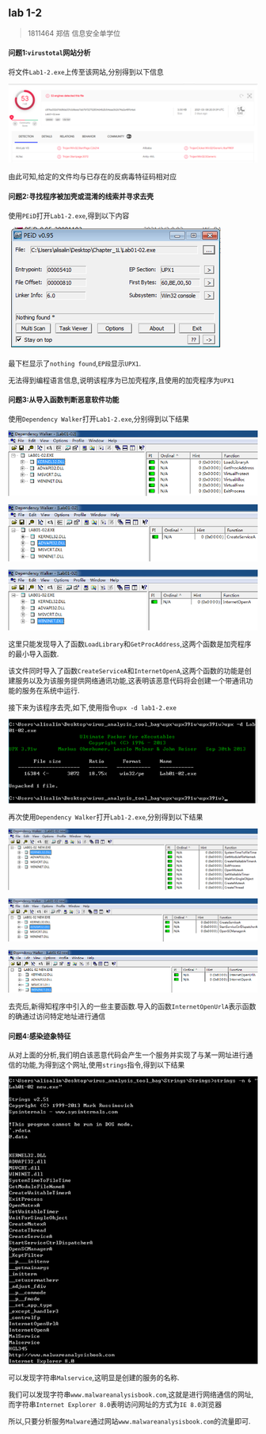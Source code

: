 ## lab 1-2

> 1811464 郑佶 信息安全单学位

#### 问题1:`virustotal`网站分析

将文件`Lab1-2.exe`上传至该网站,分别得到以下信息

![image-1](../IMG/LAB1-2-1.png)

由此可知,给定的文件均与已存在的反病毒特征码相对应



#### 问题2:寻找程序被加壳或混淆的线索并寻求去壳

使用`PEiD`打开`Lab1-2.exe`,得到以下内容

![image-2](../IMG/LAB1-2-2.png)

最下栏显示了`nothing found`,`EP段`显示`UPX1`.

无法得到编程语言信息,说明该程序为已加壳程序,且使用的加壳程序为`UPX1`



#### 问题3:从导入函数判断恶意软件功能

使用`Dependency Walker`打开`Lab1-2.exe`,分别得到以下结果

![image-3](../IMG/LAB1-2-3.png)

![image-4](../IMG/LAB1-2-4.png)

![image-5](../IMG/LAB1-2-5.png)

这里只能发现导入了函数`LoadLibrary`和`GetProcAddress`,这两个函数是加壳程序的最小导入函数.

该文件同时导入了函数`CreateServiceA`和`InternetOpenA`,这两个函数的功能是创建服务以及为该服务提供网络通讯功能,这表明该恶意代码将会创建一个带通讯功能的服务在系统中运行.

接下来为该程序去壳,如下,使用指令`upx -d lab1-2.exe`

![image-6](../IMG/LAB1-2-6.png)

再次使用`Dependency Walker`打开`Lab1-2.exe`,分别得到以下结果

![image-7](../IMG/LAB1-2-7.png)

![image-8](../IMG/LAB1-2-8.png)

![image-9](../IMG/LAB1-2-9.png)

去壳后,新得知程序中引入的一些主要函数.导入的函数`InternetOpenUrlA`表示函数的确通过访问特定地址进行通信



#### 问题4:感染迹象特征

从对上面的分析,我们明白该恶意代码会产生一个服务并实现了与某一网址进行通信的功能,为得到这个网址,使用`strings`指令,得到以下结果

![image-10](../IMG/LAB1-2-10.png)

可以发现字符串`Malservice`,这明显是创建的服务的名称.

我们可以发现字符串`www.malwareanalysisbook.com`,这就是进行网络通信的网址,而字符串`Internet Explorer 8.0`表明访问网址的方式为`IE 8.0`浏览器

所以,只要分析服务`Malware`通过网站`www.malwareanalysisbook.com`的流量即可.